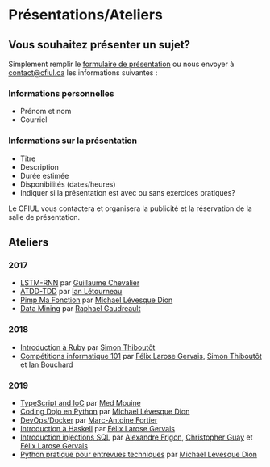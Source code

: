 # Présentations/Ateliers

## Vous souhaitez présenter un sujet?

Simplement remplir le [formulaire de présentation](https://goo.gl/forms/hC37L7mGgvoBotlc2) ou nous envoyer à contact@cfiul.ca les informations suivantes :

### Informations personnelles

- Prénom et nom
- Courriel

### Informations sur la présentation

- Titre
- Description
- Durée estimée
- Disponibilités (dates/heures)
- Indiquer si la présentation est avec ou sans exercices pratiques?

Le CFIUL vous contactera et organisera la publicité et la réservation de la salle de présentation.

## Ateliers

### 2017

- [LSTM-RNN](./2017-lstm-rnn) par [Guillaume Chevalier](https://github.com/guillaume-chevalier)
- [ATDD-TDD](./2017-atdd-tdd) par [Ian Létourneau](https://github.com/ianlet)
- [Pimp Ma Fonction](./2017-pimp-ma-fonction) par [Michael Lévesque Dion](https://github.com/mlevesquedion)
- [Data Mining](./2017-data-mining) par [Raphael Gaudreault](https://github.com/raphaelgodro)

### 2018

- [Introduction à Ruby](./2018-introduction-a-ruby) par [Simon Thiboutôt](https://github.com/masterT)
- [Compétitions informatique 101](./2018-competitions-informatique-101) par [Félix Larose Gervais](https://github.com/filedesless), [Simon Thiboutôt](https://github.com/masterT) et [Ian Bouchard](https://github.com/corb3nik)

### 2019

- [TypeScript and IoC](./2019-typescript-and-ioc) par [Med Mouine](https://github.com/medmouine)
- [Coding Dojo en Python](./2019-coding-dojo-en-python) par [Michael Lévesque Dion](https://github.com/mlevesquedion)
- [DevOps/Docker](./2019-dev-ops-et-docker) par [Marc-Antoine Fortier](https://github.com/WhippetsAintDogs)
- [Introduction à Haskell](./2019-introduction-a-haskell) par [Félix Larose Gervais](https://github.com/filedesless)
- [Introduction injections SQL](./2019-introduction-injections-sql) par [Alexandre Frigon](https://github.com/xehos), [Christopher Guay](https://github.com/crepser) et [Félix Larose Gervais](https://github.com/filedesless)
- [Python pratique pour entrevues techniques](./2019-python-pratique-pour-entrevues-techniques) par [Michael Lévesque Dion](https://github.com/mlevesquedion)
